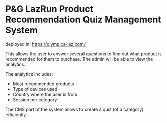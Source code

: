# P&G LazRun Product Recommendation Quiz Management System

deployed in: https://olympics-laz.com/

This allows the user to answer several questions to find out what product is recommended for them to purchase. 
The admin will be able to view the analytics.

The analytics includes:
  - Most recommended products
  - Type of devices used
  - Country where the user is from
  - Session per category

The CMS part of the system allows to create a quiz (of a category) efficiently.
